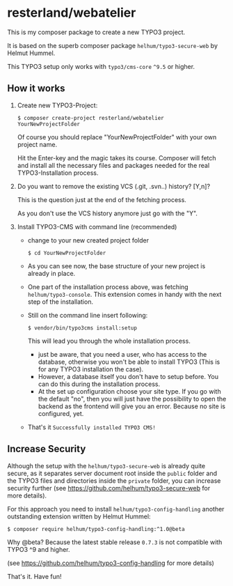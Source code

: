 # resterland/webatelier

This is my composer package to create a new TYPO3 project.

It is based on the superb composer package `helhum/typo3-secure-web` by Helmut Hummel.

This TYPO3 setup only works with `typo3/cms-core` `^9.5` or higher.

## How it works
1. Create new TYPO3-Project:

    `$ composer create-project resterland/webatelier YourNewProjectFolder`

    Of course you should replace "YourNewProjectFolder" with your own project name.

    Hit the Enter-key and the magic takes its course.
    Composer will fetch and install all the necessary files and packages needed for the real TYPO3-Installation process.

2. Do you want to remove the existing VCS (.git, .svn..) history? [Y,n]?

    This is the question just at the end of the fetching process.

    As you don't use the VCS history anymore just go with the "Y".
3. Install TYPO3-CMS with command line (recommended)

    - change to your new created project folder

        `$ cd YourNewProjectFolder`
    - As you can see now, the base structure of your new project is already in place.
    - One part of the installation process above, was fetching `helhum/typo3-console`. This extension comes in handy with the next step of the installation.
    - Still on the command line insert following:

        `$ vendor/bin/typo3cms install:setup`

        This will lead you through the whole installation process.

        -  just be aware, that you need a user, who has access to the database, otherwise you won't be able to install TYPO3 (This is for any TYPO3 installation the case).
        - However, a database itself you don't have to setup before. You can do this during the installation process.
        - At the set up configuration choose your site type. If you go with the default "no", then you will just have the possibility to open the backend as the frontend will give you an error. Because no site is configured, yet.
    - That's it `Successfully installed TYPO3 CMS!`
## Increase Security
Although the setup with the `helhum/typo3-secure-web` is already quite secure, as it separates server document root inside the `public` folder and the TYPO3 files and directories inside the `private` folder, you can increase security further (see https://github.com/helhum/typo3-secure-web for more details).

For this approach you need to install `helhum/typo3-config-handling` another outstanding extension written by Helmut Hummel:

`$ composer require helhum/typo3-config-handling:^1.0@beta`

Why @beta? Because the latest stable release `0.7.3` is not compatible with TYPO3 ^9 and higher.

(see https://github.com/helhum/typo3-config-handling for more details)

That's it. Have fun!

